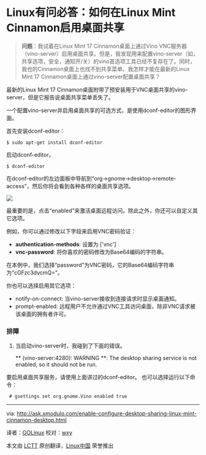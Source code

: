 Linux有问必答：如何在Linux Mint Cinnamon启用桌面共享
================================================================================

>**问题**：我试着在Linux Mint 17 Cinnamon桌面上通过Vino VNC服务器（vino-server）启用桌面共享。但是，我发现用来配置vino-server（如，共享选项，安全，通知开/关）的vino首选项工具已经不复存在了。同时，我也的Cinnamon桌面上也找不到共享菜单。我怎样才能在最新的Linux Mint 17 Cinnamon桌面上通过vino-server配置桌面共享？

最新的Linux Mint 17 Cinnamon桌面附带了预安装用于VNC桌面共享的vino-server，但是它报告说桌面共享菜单丢失了。

一个配置vino-server并启用桌面共享的可选方式，是使用dconf-editor的图形界面。

首先安装dconf-editor：

    $ sudo apt-get install dconf-editor

启动dconf-editor。

    $ dconf-editor

在dconf-editor的左边面板中导航到“org->gnome->desktop->remote-access”，然后你将会看到各种各样的桌面共享选项。

![](https://farm4.staticflickr.com/3916/14843965473_e68598b01b_z.jpg)

最重要的是，点击“enabled”来激活桌面远程访问。除此之外，你还可以自定义其它选项。

例如，你可以通过修改以下字段来启用VNC密码验证：

- **authentication-methods**: 设置为 ['vnc']
- **vnc-password**: 将你喜欢的密码修改为Base64编码的字符串。

在本例中，我们选择“password”为VNC密码，它的Base64编码字符串为“cGFzc3dvcmQ=”。

你也可以选择启用其它选项：

- notify-on-connect: 当vino-server接收到连接请求时显示桌面通知。
- prompt-enabled: 远程用户不允许通过VNC工具访问桌面，除非VNC请求被该桌面的拥有者许可。

### 排障 ###

1. 当启动vino-server时，我碰到了下面的错误。

    ** (vino-server:4280): WARNING **: The desktop sharing service is not enabled, so it should not be run.

要启用桌面共享服务，请使用上面讲过的dconf-editor。
也可以选择运行以下命令：

     # gsettings set org.gnome.Vino enabled true 

--------------------------------------------------------------------------------

via: http://ask.xmodulo.com/enable-configure-desktop-sharing-linux-mint-cinnamon-desktop.html

译者：[GOLinux](https://github.com/GOLinux)
校对：[wxy](https://github.com/wxy)

本文由 [LCTT](https://github.com/LCTT/TranslateProject) 原创翻译，[Linux中国](http://linux.cn/) 荣誉推出
